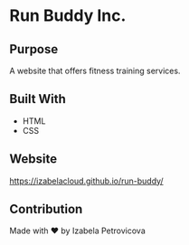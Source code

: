 # Run Buddy Inc.

## Purpose
A website that offers fitness training services.

## Built With
* HTML
* CSS

## Website
https://izabelacloud.github.io/run-buddy/

## Contribution
Made with ❤️ by Izabela Petrovicova
